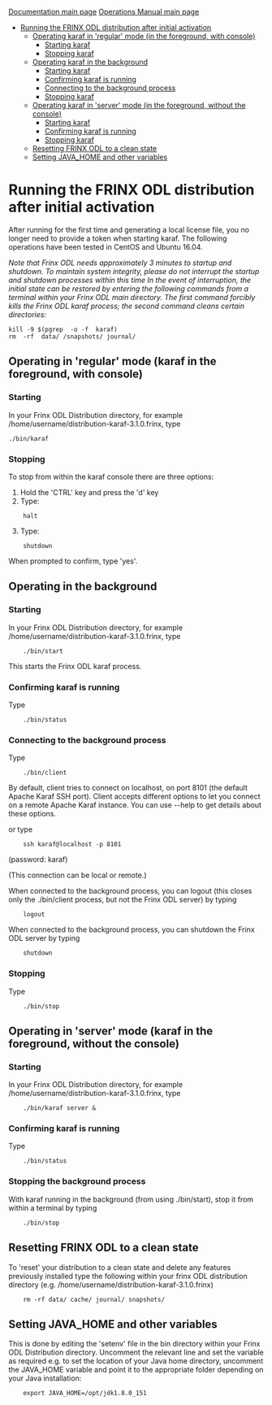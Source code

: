 [Documentation main page](https://frinxio.github.io/Frinx-docs/)
[Operations Manual main page](https://frinxio.github.io/Frinx-docs/FRINX_ODL_Distribution/Beryllium/operations_manual.html)
<!-- TOC START min:1 max:3 link:true update:true -->
- [Running the FRINX ODL distribution after initial activation](#running-the-frinx-odl-distribution-after-initial-activation)
  - [Operating karaf in 'regular' mode (in the foreground, with console)](#operating-karaf-in-regular-mode-in-the-foreground-with-console)
    - [Starting karaf](#starting-karaf)
    - [Stopping karaf](#stopping-karaf)
  - [Operating karaf in the background](#operating-karaf-in-the-background)
    - [Starting karaf](#starting-karaf-1)
    - [Confirming karaf is running](#confirming-karaf-is-running)
    - [Connecting to the background process](#connecting-to-the-background-process)
    - [Stopping karaf](#stopping-karaf-1)
  - [Operating karaf in 'server' mode (in the foreground, without the console)](#operating-karaf-in-server-mode-in-the-foreground-without-the-console)
    - [Starting karaf](#starting-karaf-2)
    - [Confirming karaf is running](#confirming-karaf-is-running-1)
    - [Stopping karaf](#stopping-karaf-2)
  - [Resetting FRINX ODL to a clean state](#resetting-frinx-odl-to-a-clean-state)
  - [Setting JAVA_HOME and other variables](#setting-java_home-and-other-variables)

<!-- TOC END -->

# Running the FRINX ODL distribution after initial activation

After running for the first time and generating a local license file, you no longer need to provide a token when starting karaf.
The following operations have been tested in CentOS and Ubuntu 16.04.

*Note that Frinx ODL needs approximately 3 minutes to startup and shutdown. To maintain system integrity, please do not interrupt the startup and shutdown processes within this time*
*In the event of interruption, the initial state can be restored by entering the following commands from a terminal within your Frinx ODL main directory. The first command forcibly kills the Frinx ODL karaf process; the second command cleans certain directories:*
 
```
kill -9 $(pgrep  -o -f  karaf)
rm  -rf  data/ /snapshots/ journal/
```

## Operating in 'regular' mode (karaf in the foreground, with console)
### Starting
In your Frinx ODL Distribution directory, for example /home/username/distribution-karaf-3.1.0.frinx, type

    ./bin/karaf

### Stopping
To stop from within the karaf console there are three options:

1. Hold the 'CTRL' key and press the 'd' key
2. Type:
```
    halt
```
3. Type:
```
    shutdown
```
When prompted to confirm, type 'yes'.

## Operating in the background
### Starting 
In your Frinx ODL Distribution directory, for example /home/username/distribution-karaf-3.1.0.frinx, type
```
    ./bin/start
```
This starts the Frinx ODL karaf process.
### Confirming karaf is running
Type
```
    ./bin/status
```
### Connecting to the background process
Type
```
    ./bin/client
```
By default, client tries to connect on localhost, on port 8101 (the default Apache Karaf SSH port). Client accepts different options to let you connect on a remote Apache Karaf instance. You can use --help to get details about these options.

or type
```
    ssh karaf@localhost -p 8101
```
(password: karaf)

(This connection can be local or remote.)

When connected to the background process, you can logout (this closes only the ./bin/client process, but not the Frinx ODL server) by typing
```
    logout
```
When connected to the background process, you can shutdown the Frinx ODL server by typing  
```
    shutdown
```

### Stopping 
Type
```
    ./bin/stop
```

## Operating in 'server' mode (karaf in the foreground, without the console)
### Starting 
In your Frinx ODL Distribution directory, for example /home/username/distribution-karaf-3.1.0.frinx, type
```
    ./bin/karaf server &
```

### Confirming karaf is running
Type
```
    ./bin/status
```

### Stopping the background process
With karaf running in the background (from using ./bin/start), stop it from within a terminal by typing
```
    ./bin/stop
```

## Resetting FRINX ODL to a clean state
To 'reset' your distribution to a clean state and delete any features previously installed type the following within your frinx ODL distribution directory (e.g. /home/username/distribution-karaf-3.1.0.frinx)
```
    rm -rf data/ cache/ journal/ snapshots/
```

## Setting JAVA_HOME and other variables
This is done by editing the 'setenv' file in the bin directory within your Frinx ODL Distribution directory. Uncomment the relevant line and set the variable as required e.g. to set the location of your Java home directory, uncomment the JAVA_HOME variable and point it to the appropriate folder depending on your Java installation:
```
    export JAVA_HOME=/opt/jdk1.8.0_151
```

